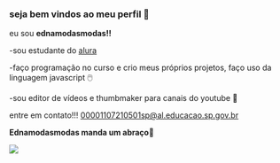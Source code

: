 ### seja bem vindos ao meu perfil 🍝

eu sou **ednamodasmodas!!**

-sou estudante do [alura](httpl://alura.com.br) 

-faço programação no curso e crio meus próprios projetos, faço uso da linguagem javascript 🖱️

-sou editor de vídeos e thumbmaker para canais do youtube 🎥

entre em contato!!!
00001107210501sp@al.educacao.sp.gov.br

**Ednamodasmodas manda um abraço**🥇

![](https://media.tenor.com/grGWLka3CK4AAAAM/skeleton-meme.gif)

